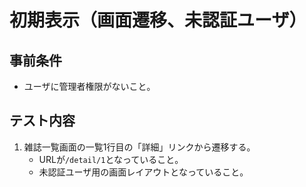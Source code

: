 # 初期表示（画面遷移、未認証ユーザ）

## 事前条件
- ユーザに管理者権限がないこと。

## テスト内容
1. 雑誌一覧画面の一覧1行目の「詳細」リンクから遷移する。
    - URLが`/detail/1`となっていること。
    - 未認証ユーザ用の画面レイアウトとなっていること。
